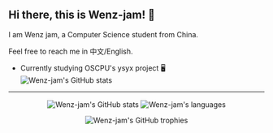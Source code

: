 ## Hi there, this is Wenz-jam! :wave:

I am Wenz jam, a Computer Science student from China.

Feel free to reach me in 中文/English.

- Currently studying OSCPU's ysyx project :desktop_computer:  
  <img align="center" alt="Wenz-jam's GitHub stats" src="https://github-readme-stats-wenz-jams-projects.vercel.app/api/pin?username=OSCPU&repo=ysyx-workbench&theme=dark" />
---  

<p align="center">
  <img align="center" alt="Wenz-jam's GitHub stats" src="https://github-readme-stats-wenz-jams-projects.vercel.app/api?username=Wenz-jam&count_private=true&locale=cn&theme=dark&show_icons=true" />
  <img align="center" alt="Wenz-jam's languages" src="https://github-readme-stats-wenz-jams-projects.vercel.app/api/top-langs?username=Wenz-jam&count_private=true&locale=cn&theme=dark&show_icons=true" />
</p>
<p align="center">
  <img alt="Wenz-jam's GitHub trophies" src="https://github-profile-trophy.vercel.app/?username=Wenz-jam&theme=onedark" />
</p>
